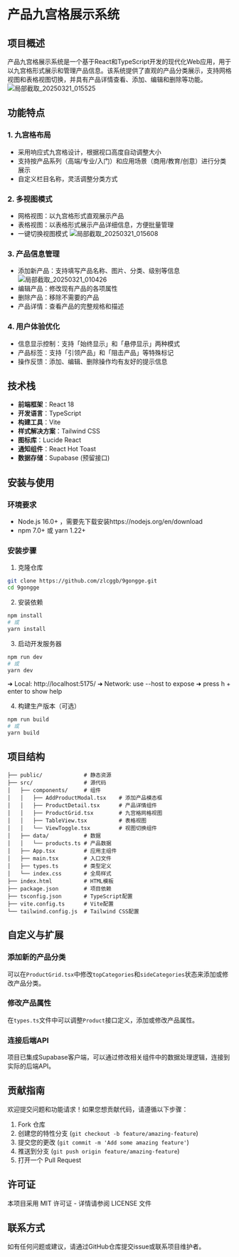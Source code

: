 # 产品九宫格展示系统

## 项目概述

产品九宫格展示系统是一个基于React和TypeScript开发的现代化Web应用，用于以九宫格形式展示和管理产品信息。该系统提供了直观的产品分类展示，支持网格视图和表格视图切换，并具有产品详情查看、添加、编辑和删除等功能。
![局部截取_20250321_015525](https://github.com/user-attachments/assets/a8eafeeb-5a1b-408a-b818-d1b45470f53d)

## 功能特点

### 1. 九宫格布局
- 采用响应式九宫格设计，根据视口高度自动调整大小
- 支持按产品系列（高端/专业/入门）和应用场景（商用/教育/创意）进行分类展示
- 自定义栏目名称，灵活调整分类方式

### 2. 多视图模式
- 网格视图：以九宫格形式直观展示产品
- 表格视图：以表格形式展示产品详细信息，方便批量管理
- 一键切换视图模式
![局部截取_20250321_015608](https://github.com/user-attachments/assets/03907160-6999-457b-ba50-995925a95230)

### 3. 产品信息管理
- 添加新产品：支持填写产品名称、图片、分类、级别等信息
![局部截取_20250321_010426](https://github.com/user-attachments/assets/d17e2bee-d386-490b-90e5-ec616dbb180b)
- 编辑产品：修改现有产品的各项属性
- 删除产品：移除不需要的产品
- 产品详情：查看产品的完整规格和描述

### 4. 用户体验优化
- 信息显示控制：支持「始终显示」和「悬停显示」两种模式
- 产品标签：支持「引领产品」和「阻击产品」等特殊标记
- 操作反馈：添加、编辑、删除操作均有友好的提示信息

## 技术栈

- **前端框架**：React 18
- **开发语言**：TypeScript
- **构建工具**：Vite
- **样式解决方案**：Tailwind CSS
- **图标库**：Lucide React
- **通知组件**：React Hot Toast
- **数据存储**：Supabase (预留接口)

## 安装与使用

### 环境要求
- Node.js 16.0+ ，需要先下载安装https://nodejs.org/en/download
- npm 7.0+ 或 yarn 1.22+

### 安装步骤

1. 克隆仓库
```bash
git clone https://github.com/zlcggb/9gongge.git
cd 9gongge
```

2. 安装依赖
```bash
npm install
# 或
yarn install
```

3. 启动开发服务器
```bash
npm run dev
# 或
yarn dev
```
  ➜  Local:   http://localhost:5175/
  ➜  Network: use --host to expose
  ➜  press h + enter to show help
  
4. 构建生产版本（可选）
```bash
npm run build
# 或
yarn build
```

## 项目结构

```
├── public/             # 静态资源
├── src/                # 源代码
│   ├── components/     # 组件
│   │   ├── AddProductModal.tsx    # 添加产品模态框
│   │   ├── ProductDetail.tsx      # 产品详情组件
│   │   ├── ProductGrid.tsx        # 九宫格网格视图
│   │   ├── TableView.tsx          # 表格视图
│   │   └── ViewToggle.tsx         # 视图切换组件
│   ├── data/           # 数据
│   │   └── products.ts # 产品数据
│   ├── App.tsx         # 应用主组件
│   ├── main.tsx        # 入口文件
│   ├── types.ts        # 类型定义
│   └── index.css       # 全局样式
├── index.html          # HTML模板
├── package.json        # 项目依赖
├── tsconfig.json       # TypeScript配置
├── vite.config.ts      # Vite配置
└── tailwind.config.js  # Tailwind CSS配置
```

## 自定义与扩展

### 添加新的产品分类
可以在`ProductGrid.tsx`中修改`topCategories`和`sideCategories`状态来添加或修改产品分类。

### 修改产品属性
在`types.ts`文件中可以调整`Product`接口定义，添加或修改产品属性。

### 连接后端API
项目已集成Supabase客户端，可以通过修改相关组件中的数据处理逻辑，连接到实际的后端API。

## 贡献指南

欢迎提交问题和功能请求！如果您想贡献代码，请遵循以下步骤：

1. Fork 仓库
2. 创建您的特性分支 (`git checkout -b feature/amazing-feature`)
3. 提交您的更改 (`git commit -m 'Add some amazing feature'`)
4. 推送到分支 (`git push origin feature/amazing-feature`)
5. 打开一个 Pull Request

## 许可证

本项目采用 MIT 许可证 - 详情请参阅 LICENSE 文件

## 联系方式

如有任何问题或建议，请通过GitHub仓库提交issue或联系项目维护者。

